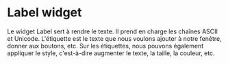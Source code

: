# Label widget

Le widget Label sert à rendre le texte. Il prend en charge les chaînes ASCII et Unicode. L'étiquette est le texte que nous voulons ajouter à notre fenêtre, donner aux boutons, etc. Sur les étiquettes, nous pouvons également appliquer le style, c'est-à-dire augmenter le texte, la taille, la couleur, etc. 